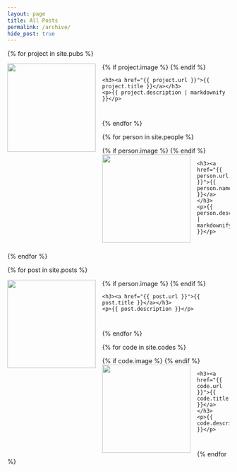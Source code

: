 ```yaml
---
layout: page
title: All Posts
permalink: /archive/
hide_post: true
---
```


{% for project in site.pubs %}
  <div class="clearfix" style="margin-bottom: 40px;">
    {% if project.image %}
      <img src="{{ project.image }}" width="200" style="float: left; margin-right: 15px; margin-bottom: 10px;">
    {% endif %}
    
    <h3><a href="{{ project.url }}">{{ project.title }}</a></h3>
    <p>{{ project.description | markdownify }}</p>
  </div>
{% endfor %}

{% for person in site.people %}
  <div class="clearfix" style="margin-bottom: 40px;">
    {% if person.image %}
      <img src="{{ person.image }}" width="200" style="float: left; margin-right: 15px; margin-bottom: 10px;">
    {% endif %}
    
    <h3><a href="{{ person.url }}">{{ person.name }}</a></h3>
    <p>{{ person.description | markdownify }}</p>
  </div>
{% endfor %}

{% for post in site.posts %}
  <div class="clearfix" style="margin-bottom: 40px;">
    {% if person.image %}
      <img src="{{ post.image }}" width="200" style="float: left; margin-right: 15px; margin-bottom: 10px;">
    {% endif %}
    
    <h3><a href="{{ post.url }}">{{ post.title }}</a></h3>
    <p>{{ post.description }}</p>
  </div>
{% endfor %}

{% for code in site.codes %}
  <div class="clearfix" style="margin-bottom: 40px;">
    {% if code.image %}
      <img src="{{ post.image }}" width="200" style="float: left; margin-right: 15px; margin-bottom: 10px;">
    {% endif %}
    
    <h3><a href="{{ code.url }}">{{ code.title }}</a></h3>
    <p>{{ code.description }}</p>
  </div>
{% endfor %}
